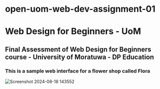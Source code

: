 # open-uom-web-dev-assignment-01
# Web Design for Beginners - UoM
## Final Assessment of Web Design for Beginners course - University of Moratuwa - DP Education
### This is a sample web interface for a flower shop called Flora
![Screenshot 2024-08-18 143552](https://github.com/user-attachments/assets/a07d7877-2ada-4999-9c0b-84002b823e7c)
